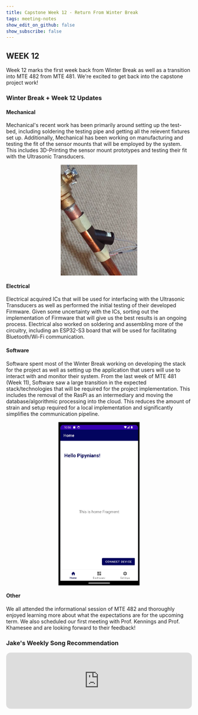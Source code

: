```yaml
---
title: Capstone Week 12 - Return From Winter Break
tags: meeting-notes
show_edit_on_github: false
show_subscribe: false
---
```


<style>
img {
  display: block;
  margin-left: auto;
  margin-right: auto;
}
</style>

## WEEK 12
Week 12 marks the first week back from Winter Break as well as a transition into MTE 482 from MTE 481. We're excited to get back into the capstone project work!

### Winter Break + Week 12 Updates
#### Mechanical
Mechanical's recent work has been primarily around setting up the test-bed, including soldering the testing pipe and getting all the relevent fixtures set up. Additionally, Mechanical has been working on manufacturing and testing the fit of the sensor mounts that will be employed by the system. This includes 3D-Printing the sensor mount prototypes and testing their fit with the Ultrasonic Transducers.

<img src="https://raw.githubusercontent.com/pipyns/pipyns.github.io/master/assets/MECH_UPDATE_JAN17.png" alt="Image of Soldered Copper Pipe with Attached Ultrasonic Transducer Prototype" height=300>

#### Electrical
Electrical acquired ICs that will be used for interfacing with the Ultrasonic Transducers as well as performed the initial testing of their developed Firmware. Given some uncertainty with the ICs, sorting out the implementation of Firmware that will give us the best results is an ongoing process. Electrical also worked on soldering and assembling more of the circuitry, including an ESP32-S3 board that will be used for facilitating Bluetooth/Wi-Fi communication.

#### Software
Software spent most of the Winter Break working on developing the stack for the project as well as setting up the application that users will use to interact with and monitor their system. From the last week of MTE 481 (Week 11), Software saw a large transition in the expected stack/technologies that will be required for the project implementation. This includes the removal of the RasPi as an intermediary and moving the database/algorithmic processing into the cloud. This reduces the amount of strain and setup required for a local implementation and significantly simplifies the communication pipeline.

<img src="https://raw.githubusercontent.com/pipyns/pipyns.github.io/master/assets/SOFT_UPDATE_JAN17.png" alt="Image of Initial User Application Implementation">

#### Other
We all attended the informational session of MTE 482 and thoroughly enjoyed learning more about what the expectations are for the upcoming term. We also scheduled our first meeting with Prof. Kennings and Prof. Khamesee and are looking forward to their feedback!

### Jake's Weekly Song Recommendation
<iframe style="border-radius:12px" src="https://open.spotify.com/embed/track/0yrjpm1AxpSNgJNsFPeNuI?utm_source=generator" width="100%" height="152" frameBorder="0" allowfullscreen="" allow="autoplay; clipboard-write; encrypted-media; fullscreen; picture-in-picture" loading="lazy"></iframe>

<!--more-->